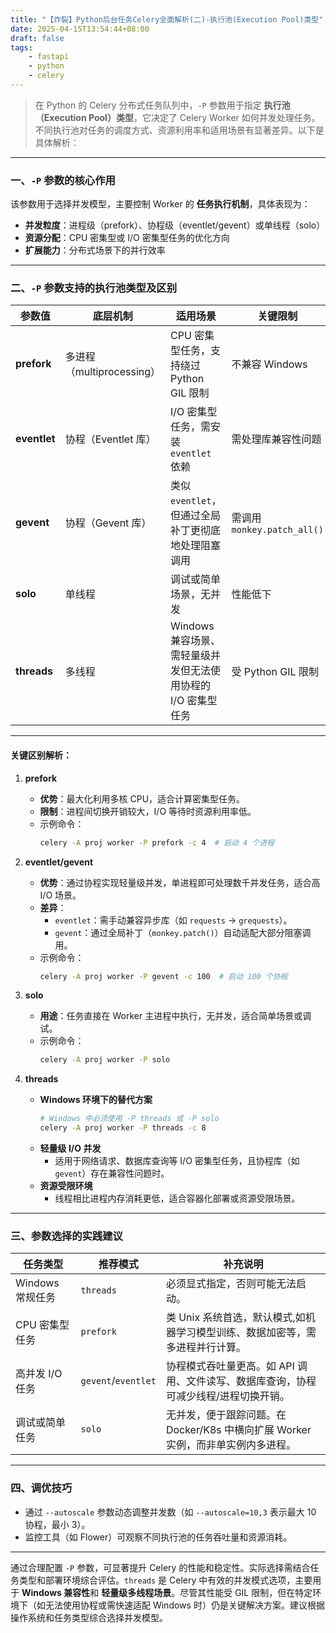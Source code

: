 ```yaml
---
title: "【炸裂】Python后台任务Celery全面解析(二)-执行池(Execution Pool)类型"
date: 2025-04-15T13:54:44+08:00
draft: false
tags:
    - fastapi
    - python
    - celery
---
```


> 在 Python 的 Celery 分布式任务队列中，`-P` 参数用于指定 **执行池（Execution Pool）类型**，它决定了 Celery Worker 如何并发处理任务。不同执行池对任务的调度方式、资源利用率和适用场景有显著差异。以下是具体解析：

---

### 一、`-P` 参数的核心作用
该参数用于选择并发模型，主要控制 Worker 的 **任务执行机制**，具体表现为：
- **并发粒度**：进程级（prefork）、协程级（eventlet/gevent）或单线程（solo）
- **资源分配**：CPU 密集型或 I/O 密集型任务的优化方向
- **扩展能力**：分布式场景下的并行效率

---

### 二、`-P` 参数支持的执行池类型及区别

| **参数值**      | **底层机制**             | **适用场景**                                                                 | **关键限制**         |
|-----------------|--------------------------|-----------------------------------------------------------------------------|----------------------|
| **prefork**     | 多进程（multiprocessing）| CPU 密集型任务，支持绕过 Python GIL 限制                                   | 不兼容 Windows       |
| **eventlet**    | 协程（Eventlet 库）      | I/O 密集型任务，需安装 `eventlet` 依赖                                      | 需处理库兼容性问题    |
| **gevent**      | 协程（Gevent 库）        | 类似 `eventlet`，但通过全局补丁更彻底地处理阻塞调用                          | 需调用 `monkey.patch_all()` |
| **solo**        | 单线程                   | 调试或简单场景，无并发                                                     | 性能低下             |
| **threads**     | 多线程                   | Windows 兼容场景、需轻量级并发但无法使用协程的 I/O 密集型任务                | 受 Python GIL 限制   |

---

#### **关键区别解析：**
1. **prefork**  
   - **优势**：最大化利用多核 CPU，适合计算密集型任务。  
   - **限制**：进程间切换开销较大，I/O 等待时资源利用率低。  
   - 示例命令：  
     ```bash
     celery -A proj worker -P prefork -c 4  # 启动 4 个进程
     ```

2. **eventlet/gevent**  
   - **优势**：通过协程实现轻量级并发，单进程即可处理数千并发任务，适合高 I/O 场景。  
   - **差异**：  
     - `eventlet`：需手动兼容异步库（如 `requests` → `grequests`）。  
     - `gevent`：通过全局补丁（`monkey.patch()`）自动适配大部分阻塞调用。  
   - 示例命令：  
     ```bash
     celery -A proj worker -P gevent -c 100  # 启动 100 个协程
     ```

3. **solo**  
   - **用途**：任务直接在 Worker 主进程中执行，无并发，适合简单场景或调试。  
   - 示例命令：  
     ```bash
     celery -A proj worker -P solo
     ```

4. **threads**
   - **Windows 环境下的替代方案**  
      ```bash
      # Windows 中必须使用 -P threads 或 -P solo
      celery -A proj worker -P threads -c 8
      ```
   - **轻量级 I/O 并发**  
      - 适用于网络请求、数据库查询等 I/O 密集型任务，且协程库（如 `gevent`）存在兼容性问题时。
   - **资源受限环境**  
      - 线程相比进程内存消耗更低，适合容器化部署或资源受限场景。

---

### 三、参数选择的实践建议

| **任务类型**      | **推荐模式**       | **补充说明**                                 |
|-------------------|--------------------|--------------------------------------------|
| Windows 常规任务  | `threads`          | 必须显式指定，否则可能无法启动。  |
| CPU 密集型任务    | `prefork`          | 类 Unix 系统首选，默认模式,如机器学习模型训练、数据加密等，需多进程并行计算。   |
| 高并发 I/O 任务   | `gevent`/`eventlet`| 协程模式吞吐量更高。如 API 调用、文件读写、数据库查询，协程可减少线程/进程切换开销。   |
| 调试或简单任务    | `solo`             | 无并发，便于跟踪问题。在 Docker/K8s 中横向扩展 Worker 实例，而非单实例内多进程。   |

---

### 四、调优技巧
- 通过 `--autoscale` 参数动态调整并发数（如 `--autoscale=10,3` 表示最大 10 协程，最小 3）。  
- 监控工具（如 Flower）可观察不同执行池的任务吞吐量和资源消耗。  

---

通过合理配置 `-P` 参数，可显著提升 Celery 的性能和稳定性。实际选择需结合任务类型和部署环境综合评估。`threads` 是 Celery 中有效的并发模式选项，主要用于 **Windows 兼容性**和 **轻量级多线程场景**。尽管其性能受 GIL 限制，但在特定环境下（如无法使用协程或需快速适配 Windows 时）仍是关键解决方案。建议根据操作系统和任务类型综合选择并发模型。